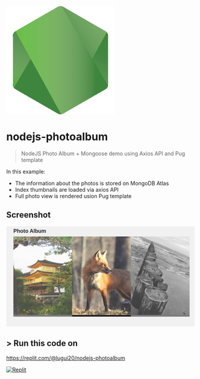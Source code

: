 
![NodeJS](https://raw.githubusercontent.com/github/explore/80688e429a7d4ef2fca1e82350fe8e3517d3494d/topics/nodejs/nodejs.png)

#  nodejs-photoalbum

> NodeJS Photo Album + Mongoose demo using Axios API and Pug template

In this example:

- The information about the photos is stored on MongoDB Atlas
- Index thumbnails are loaded via axios API
- Full photo view is rendered usion Pug template


## Screenshot

![Screenshot](./Screenshot.png)


## > Run this code on

https://replit.com/@lugui20/nodejs-photoalbum

[![Replit](https://img.shields.io/badge/Replit-0e1523?style=for-the-badge&logo=Replit&logoColor=F26207)](https://replit.com/@lugui20/nodejs-photoalbum)
